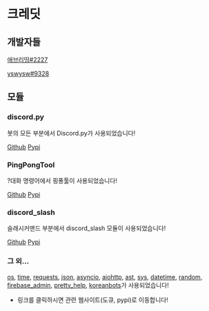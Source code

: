 # 크레딧

## 개발자들

[애브리띵\#2227](https://discord.com/users/694017913723682946)

[yswysw\#9328](https://discord.com/users/745848200195473490)

## 모듈

### discord.py

봇의 모든 부분에서 Discord.py가 사용되었습니다!

[Github](https://github.com/Rapptz/discord.py) [Pypi](https://pypi.org/project/discord.py/)

### PingPongTool

?대화 명령어에서 핑퐁툴이 사용되었습니다!

[Github](https://github.com/minibox24/PingPongTool) [Pypi](https://pypi.org/project/pingpongtool/)

### discord\_slash

슬래시커맨드 부분에서 discord\_slash 모듈이 사용되었습니다!

[Github](https://github.com/eunwoo1104/discord-py-slash-command) [Pypi](https://pypi.org/project/discord-py-slash-command/)

### 그 외...

[os](https://github.com/python/cpython/blob/master/Lib/os.py), [time](https://docs.python.org/ko/3/library/time.html), [requests](https://github.com/psf/requests), [json](https://github.com/python/cpython/tree/master/Lib/json), [asyncio](https://pypi.org/project/asyncio/), [aiohttp](https://github.com/aio-libs/aiohttp), [ast](https://github.com/python/cpython/blob/master/Lib/ast.py), [sys](https://docs.python.org/3/library/sys.html), [datetime](https://docs.python.org/ko/3/library/datetime.html), [random](https://docs.python.org/3/library/random.html), [firebase\_admin](https://pypi.org/project/firebase-admin/), [pretty\_help](https://pypi.org/project/discord-pretty-help/), [koreanbots](https://pypi.org/project/koreanbots/)가 사용되었습니다!

* 링크를 클릭하시면 관련 웹사이트\(도큐, pypi\)로 이동합니다!

### 

